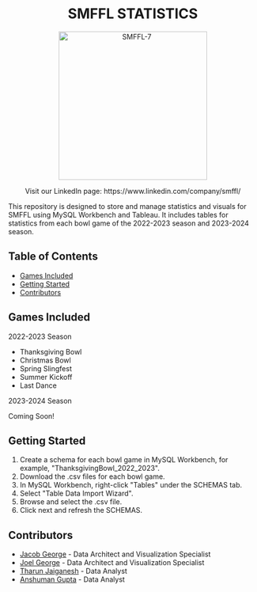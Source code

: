 <h1 align="center">SMFFL STATISTICS</h1>

<p align="center">
  <img src="https://github.com/jgeorg24/SMFFL_Stats/assets/135657590/f98765f2-907a-4a99-a3d3-cbf92329ba27" alt="SMFFL-7" width="300"/>
</p>

<p align="center">
  Visit our LinkedIn page: https://www.linkedin.com/company/smffl/


This repository is designed to store and manage statistics and visuals for SMFFL using MySQL Workbench and Tableau. It includes tables for statistics from each bowl game of the 2022-2023 season and 2023-2024 season.

## Table of Contents
- [Games Included](#games-included)
- [Getting Started](#getting-started)
- [Contributors](#contributors)

## Games Included

2022-2023 Season
- Thanksgiving Bowl
- Christmas Bowl
- Spring Slingfest
- Summer Kickoff
- Last Dance

2023-2024 Season

Coming Soon!

## Getting Started

1. Create a schema for each bowl game in MySQL Workbench, for example, "ThanksgivingBowl_2022_2023".
2. Download the .csv files for each bowl game.
3. In MySQL Workbench, right-click "Tables" under the SCHEMAS tab.
4. Select "Table Data Import Wizard".
5. Browse and select the .csv file.
6. Click next and refresh the SCHEMAS.
   
## Contributors
- [Jacob George](https://www.linkedin.com/in/-jacobgeorge/) - Data Architect and Visualization Specialist
- [Joel George](https://www.linkedin.com/in/-joelgeorge/) - Data Architect and Visualization Specialist
- [Tharun Jaiganesh](https://www.linkedin.com/in/tharunvjaiganesh/) - Data Analyst
- [Anshuman Gupta](https://www.linkedin.com/in/anshumangupta2/) - Data Analyst

